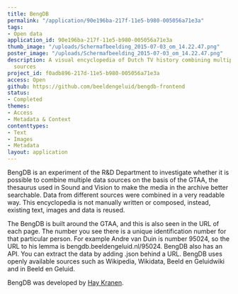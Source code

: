 ```yaml
---
title: BengDB
permalink: "/application/90e196ba-217f-11e5-b980-005056a71e3a"
tags:
- Open data
application_id: 90e196ba-217f-11e5-b980-005056a71e3a
thumb_image: "/uploads/Schermafbeelding_2015-07-03_om_14.22.47.png"
poster_image: "/uploads/Schermafbeelding_2015-07-03_om_14.22.47.png"
description: A visual encyclopedia of Dutch TV history combining multiple open data
  sources
project_id: f0adb896-217d-11e5-b980-005056a71e3a
access: Open
github: https://github.com/beeldengeluid/bengdb-frontend
status:
- Completed
themes:
- Access
- Metadata & Context
contenttypes:
- Text
- Images
- Metadata
layout: application
---
```


BengDB is an experiment of the R&D Department to investigate whether it is possible to combine multiple data sources on the basis of the GTAA, the thesaurus used in Sound and Vision to make the media in the archive better searchable. Data from different sources were combined in a very readable way. This encyclopedia is not manually written or composed, instead, existing text, images and data is reused.

The BengDB is built around the GTAA, and this is also seen in the URL of each page. The number you see there is a unique identification number for that particular person. For example Andre van Duin is number 95024, so the URL to his lemma is bengdb.beeldengeluid.nl/95024. BengDB also has an API. You can extract the data by adding .json behind a URL. BengDB uses openly available sources such as Wikipedia, Wikidata, Beeld en Geluidwiki and in Beeld en Geluid.

BengDB was developed by [Hay Kranen](http://www.haykranen.nl/).
